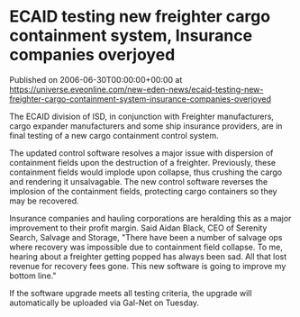 # ECAID testing new freighter cargo containment system, Insurance companies overjoyed
Published on 2006-06-30T00:00:00+00:00 at https://universe.eveonline.com/new-eden-news/ecaid-testing-new-freighter-cargo-containment-system-insurance-companies-overjoyed

The ECAID division of ISD, in conjunction with Freighter manufacturers, cargo expander manufacturers and some ship insurance providers, are in final testing of a new cargo containment control system. 

The updated control software resolves a major issue with dispersion of containment fields upon the destruction of a freighter. Previously, these containment fields would implode upon collapse, thus crushing the cargo and rendering it unsalvagable. The new control software reverses the implosion of the containment fields, protecting cargo containers so they may be recovered. 

Insurance companies and hauling corporations are heralding this as a major improvement to their profit margin. Said Aidan Black, CEO of Serenity Search, Salvage and Storage, "There have been a number of salvage ops where recovery was impossible due to containment field collapse. To me, hearing about a freighter getting popped has always been sad. All that lost revenue for recovery fees gone. This new software is going to improve my bottom line." 

If the software upgrade meets all testing criteria, the upgrade will automatically be uploaded via Gal-Net on Tuesday.
